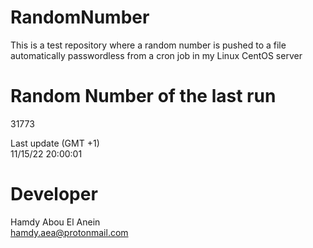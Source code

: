 # RandomNumber    
This is a test repository where a random number is pushed to a file automatically passwordless from a cron job in my Linux CentOS server    
# Random Number of the last run   
31773
      
Last update (GMT +1)    
11/15/22 20:00:01
# Developer    
Hamdy Abou El Anein   
hamdy.aea@protonmail.com
